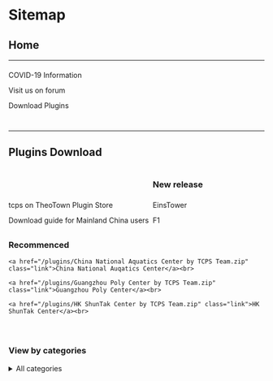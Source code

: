 <style>
h1 {text-align: center;}
h2 {text-align: left;}
h4 {text-align: center;}
h3 {text-align: left;}
p {text-align: center;}
a:link { text-decoration: none;}
a:active { text-decoration: none}
a:hover { text-decoration: none;}
a:visited { text-decoration: none;}
</style>
<style type="text/css">
  #left{
        text-align:left;
  }
  #right{
        text-align:right;
  }
  #title{
        font-size:20px;
        text-align:right;
        font-weight:bold;
  }
  #des{
        font-size:12.5px;
        text-align:right;
  }
  .block{
         display: inline-block
  }
  .link{
        line-height: 30px
  }
  .hr-blank{
            height:20px
</style>
<h1 id="left">Sitemap</h1>
<h2>Home</h2>
<hr>
<div id="left">
  <a href="/covid-19" class="link">COVID-19 Information</a><br>
  <a href="/jump/forum/" class="link">Visit us on forum</a><br>
  <a href="/plugins/download/" class="link">Download Plugins</a>
</div>
<div class="hr-blank"></div>
<hr>
<h2 id="left">Plugins Download</h2>
<div id="left">
  <div class="block">
    <a href="/jump/plugin-store/" class="link">tcps on TheoTown Plugin Store</a><br>
    <a href="/plugins/download/cn/eng/" class="link">Download guide for Mainland China users</a>
  </div>
  <div class="block" style="height: 20px; width 20px;"></div>
  <div class="block">
  <h3>New release</h3>
    <a href="/plugins/EinsTower by TCPS Team.zip/" class="link">EinsTower</a><br>
    <a href="/plugins/download/f1/" class="link">F1</a>
  </div>
  <div class="block" style="height: 20px; width 20px;"></div>
  <div class="block">
    <h3>Recommenced</h3>
    
    <a href="/plugins/China National Aquatics Center by TCPS Team.zip" class="link">China National Auqatics Center</a><br>
    
    <a href="/plugins/Guangzhou Poly Center by TCPS Team.zip" class="link">Guangzhou Poly Center</a><br>
    
    <a href="/plugins/HK ShunTak Center by TCPS Team.zip" class="link">HK ShunTak Center</a><br>
  </div>
  <div class="block" style="height: 20px; width 20px;"></div>
  <div class="block"></div>
  <h3>View by categories</h3>
     <details>
        <summary>All categories</summary>
       
       <a href="/plugins/download/airplane/" class="link">Airplane(1)</a><br>

       <a href="/plugins/download/award/" class="link">Award(2)</a><br>

       <a href="/plugins/download/commercial/" class="link">Comercial(16)</a><br>

       <a href="/plugins/download/decoration/" class="link">Decoration(5)</a><br>

       <a href="/plugins/download/landmark/" class="link">Landmark(3)</a><br>

       <a href="/plugins/download/pack/" class="link">Pack(8)</a><br>

       <a href="/plugins/download/residential/" class="link">Residential(1)</a><br>

       <a href="/plugins/download/service/" class="link">Service(1)</a><br>

       <a href="/plugins/download/sport/" class="link">Sport(1)</a><br>

       <a href="/plugins/download/tree/" class="link">Tree(1)</a>
    </details>
   </div>
